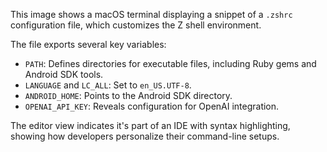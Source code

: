 This image shows a macOS terminal displaying a snippet of a `.zshrc` configuration file, which customizes the Z shell environment.

The file exports several key variables:
*   `PATH`: Defines directories for executable files, including Ruby gems and Android SDK tools.
*   `LANGUAGE` and `LC_ALL`: Set to `en_US.UTF-8`.
*   `ANDROID_HOME`: Points to the Android SDK directory.
*   `OPENAI_API_KEY`: Reveals configuration for OpenAI integration.

The editor view indicates it's part of an IDE with syntax highlighting, showing how developers personalize their command-line setups.